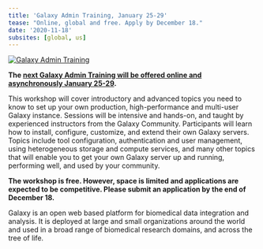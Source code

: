 ```yaml
---
title: 'Galaxy Admin Training, January 25-29'
tease: "Online, global and free. Apply by December 18."
date: '2020-11-18'
subsites: [global, us]
---
```


<a href="/events/2021-01-admin-training/">
<img class="img-fluid float-right" style="max-width: 20rem;" src="/images/galaxy-logos/admin-training-logo.jpg" alt="Galaxy Admin Training" /></a>

**The [next Galaxy Admin Training will be offered online and asynchronously January 25-29](/events/2021-01-admin-training/).**

This workshop will cover introductory and advanced topics you need to know to set up your own production, high-performance and multi-user Galaxy instance. Sessions will be intensive and hands-on, and taught by experienced instructors from the Galaxy Community. Participants will learn how to install, configure, customize, and extend their own Galaxy servers. Topics include tool configuration, authentication and user management, using heterogeneous storage and compute services, and many other topics that will enable you to get your own Galaxy server up and running, performing well, and used by your community.

**The workshop is free. However, space is limited and applications are expected to be competitive. Please submit an application by the end of December 18.**

Galaxy is an open web based platform for biomedical data integration and analysis. It is deployed at large and small organizations around the world and used in a broad range of biomedical research domains, and across the tree of life.

